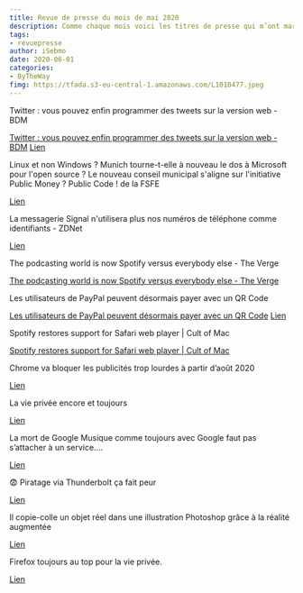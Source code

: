 ```yaml
---
title: Revue de presse du mois de mai 2020
description: Comme chaque mois voici les titres de presse qui m’ont marqué. 
tags: 
- revuepresse
author: iSebmo
date: 2020-06-01
categories: 
- ByTheWay
fimg: https://tfada.s3-eu-central-1.amazonaws.com/L1010477.jpeg
--- 
```

Twitter : vous pouvez enfin programmer des tweets sur la version web - BDM

[Twitter : vous pouvez enfin programmer des tweets sur la version web - BDM](https://www.blogdumoderateur.com/twitter-programmation-tweets-version-web/?utm_source=feedburner&utm_medium=feed&utm_campaign=Feed%3A+captainjob+%28BDM%29)
[Lien](https://www.developpez.com/actu/303346/Un-groupe-de-defense-de-la-vie-privee-signale-qu-Android-genere-un-ID-publicitaire-a-l-insu-des-utilisateurs-et-porte-plainte-aupres-d-un-regulateur-des-donnees-UE-pour-qu-il-applique-le-RGPD/)

Linux et non Windows ? Munich tourne-t-elle à nouveau le dos à Microsoft pour l'open source ? Le nouveau conseil municipal s'aligne sur l'initiative Public Money ? Public Code ! de la FSFE

[Lien](https://open-source.developpez.com/actu/303251/Linux-et-non-Windows-Munich-tourne-t-elle-a-nouveau-le-dos-a-Microsoft-pour-l-open-source-Le-nouveau-conseil-municipal-s-aligne-sur-l-initiative-Public-Money-Public-Code-de-la-FSFE/)

La messagerie Signal n'utilisera plus nos numéros de téléphone comme identifiants - ZDNet

[Lien](https://www.zdnet.fr/actualites/la-messagerie-signal-n-utilisera-plus-nos-numeros-de-telephone-comme-identifiants-39904023.htm#xtor=123456)

The podcasting world is now Spotify versus everybody else - The Verge

[The podcasting world is now Spotify versus everybody else - The Verge](https://www.theverge.com/21265005/spotify-joe-rogan-experience-podcast-deal-apple-gimlet-media-ringer)

Les utilisateurs de PayPal peuvent désormais payer avec un QR Code

[Les utilisateurs de PayPal peuvent désormais payer avec un QR Code](https://www.presse-citron.net/utilisateurs-paypal-peuvent-desormais-payer-avec-un-qr-code/)
[Lien](https://signal.org/blog/signal-and-giphy-update/)

Spotify restores support for Safari web player | Cult of Mac

[Spotify restores support for Safari web player | Cult of Mac](https://www.cultofmac.com/710623/spotify-restores-support-for-safari-web-player/)

Chrome va bloquer les publicités trop lourdes à partir d’août 2020

[Lien](http://feedproxy.google.com/~r/captainjob/~3/IMERcAdzf28/)

La vie privée encore et toujours

[Lien](https://www.presse-citron.net/les-ultrasons-nouveaux-ennemis-invisibles-de-la-vie-privee/)

La mort de Google Musique comme toujours avec Google faut pas s’attacher à un service….

[Lien](https://www.theverge.com/2020/5/12/21254378/youtube-music-google-play-library-transfer-announced)

😨 Piratage via Thunderbolt ça fait peur

[Lien](https://www.zdnet.fr/actualites/thunderbolt-des-millions-d-ordinateurs-touches-par-des-failles-le-verrouillage-des-ordinateurs-est-inutile-39903515.htm#xtor=123456)

Il copie-colle un objet réel dans une illustration Photoshop grâce à la réalité augmentée

[Lien](https://www.presse-citron.net/copier-coller-un-objet-reel-dans-une-illustration-photoshop-grace-a-la-realite-augmentee/)

Firefox toujours au top pour la vie privée.

[Lien](https://www.zdnet.fr/actualites/firefox-va-proposer-un-alias-de-messagerie-pour-plus-de-confidentialite-39903137.htm#xtor=123456)

